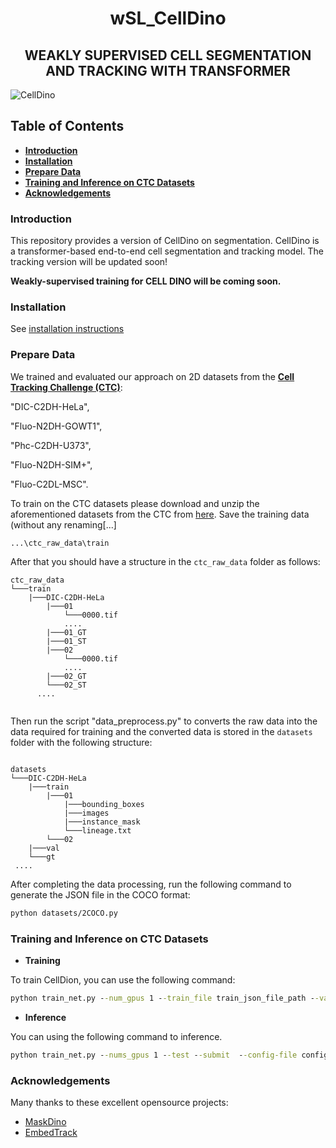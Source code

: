 <h1 align="center">wSL_CellDino</h1>
<h2 align="center">WEAKLY SUPERVISED CELL SEGMENTATION AND TRACKING WITH TRANSFORMER</h2>

![CellDino](figures/celldino.png)

## Table of Contents

- **[Introduction](#introduction)**
- **[Installation](#dependencies)**
- **[Prepare Data](#prepare-data)**
- **[Training and Inference on CTC Datasets](#training-and-inference-on-ctc-datasets)**
- **[Acknowledgements](#acknowledgements)**

### Introduction

This repository provides a version of CellDino on segmentation. CellDino is a transformer-based end-to-end cell segmentation and tracking model. The tracking version will be updated soon!

**Weakly-supervised training for CELL DINO will be coming soon.**

### Installation

See [installation instructions](INSTALL.md)

### Prepare Data

We trained and evaluated our approach on 2D datasets from the **[Cell Tracking Challenge (CTC)](http://celltrackingchallenge.net)**:

"DIC-C2DH-HeLa",

"Fluo-N2DH-GOWT1",

"Phc-C2DH-U373",

"Fluo-N2DH-SIM+",

"Fluo-C2DL-MSC".

To train on the CTC datasets please download and unzip the aforementioned datasets from the CTC from [here](http://celltrackingchallenge.net/2d-datasets/). Save the training data (without any renaming[...]
```
...\ctc_raw_data\train
```
After that you should have a structure in the `ctc_raw_data` folder as follows:

```
ctc_raw_data
└───train
    |───DIC-C2DH-HeLa
        |───01
            └───0000.tif
            ....
        |───01_GT
        |───01_ST
        |───02
            └───0000.tif
            ....
        |───02_GT
        └───02_ST
      ....
    
```

Then run the script "data_preprocess.py" to converts the raw data into the data required for training and the converted data is stored in the `datasets` folder with the following structure:

```

datasets
└───DIC-C2DH-HeLa
	|───train
		|───01
			|───bounding_boxes
			|───images
			|───instance_mask
			└───lineage.txt
		└───02
	|───val
	└───gt	
 ....
```

After completing the data processing, run the following command to generate the JSON file in the COCO format:

```bash
python datasets/2COCO.py
```

### Training and Inference on CTC Datasets

- **Training**

To train CellDion, you can use the following command:

```cmd
python train_net.py --num_gpus 1 --train_file train_json_file_path --val_file val_json_file_path --config-file config_path MODEL.WEIGHTS /path/to/checkpoint_file
```

- **Inference**

You can using the following command to inference.

```cmd
python train_net.py --nums_gpus 1 --test --submit  --config-file config_file --input_dir /path/to/input_dir --submit_dir /path/to/submit_dir MODEL.WEIGHTS /path/to/checkpoint_file
```

### Acknowledgements

Many thanks to these excellent opensource projects:

- [MaskDino](https://github.com/IDEA-Research/MaskDINO/)
- [EmbedTrack](https://github.com/kaloeffler/EmbedTrack/)
